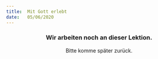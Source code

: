```yaml
---
title:  Mit Gott erlebt
date:   05/06/2020
---
```


### <center>Wir arbeiten noch an dieser Lektion.</center>
<center>Bitte komme später zurück.</center>
